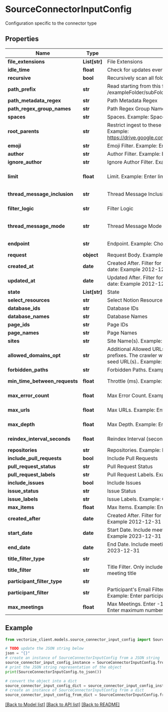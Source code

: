 # SourceConnectorInputConfig

Configuration specific to the connector type

## Properties

Name | Type | Description | Notes
------------ | ------------- | ------------- | -------------
**file_extensions** | **List[str]** | File Extensions | 
**idle_time** | **float** | Check for updates every (seconds) | [default to 5]
**recursive** | **bool** | Recursively scan all folders in the bucket | [optional] 
**path_prefix** | **str** | Read starting from this folder (optional). Example: Enter Folder path: /exampleFolder/subFolder | [optional] 
**path_metadata_regex** | **str** | Path Metadata Regex | [optional] 
**path_regex_group_names** | **str** | Path Regex Group Names. Example: Enter Group Name | [optional] 
**spaces** | **str** | Spaces. Example: Spaces to include (name, key or id) | 
**root_parents** | **str** | Restrict ingest to these folder URLs (optional). Example: Enter Folder URLs. Example: https://drive.google.com/drive/folders/1234aBCd5678_eFgH9012iJKL3456opqr | [optional] 
**emoji** | **str** | Emoji Filter. Example: Enter custom emoji filter name | [optional] 
**author** | **str** | Author Filter. Example: Enter author name | [optional] 
**ignore_author** | **str** | Ignore Author Filter. Example: Enter ignore author name | [optional] 
**limit** | **float** | Limit. Example: Enter limit | [optional] [default to 10000]
**thread_message_inclusion** | **str** | Thread Message Inclusion | [optional] [default to 'ALL']
**filter_logic** | **str** | Filter Logic | [optional] [default to 'AND']
**thread_message_mode** | **str** | Thread Message Mode | [optional] [default to 'CONCATENATE']
**endpoint** | **str** | Endpoint. Example: Choose which api endpoint to use | [default to 'Crawl']
**request** | **object** | Request Body. Example: JSON config for firecrawl&#39;s /crawl or /scrape endpoint. | 
**created_at** | **date** | Created After. Filter for conversation created after this date. Example: Enter a date: Example 2012-12-31 | 
**updated_at** | **date** | Updated After. Filter for conversation updated after this date. Example: Enter a date: Example 2012-12-31 | [optional] 
**state** | **List[str]** | State | [optional] 
**select_resources** | **str** | Select Notion Resources | 
**database_ids** | **str** | Database IDs | 
**database_names** | **str** | Database Names | 
**page_ids** | **str** | Page IDs | 
**page_names** | **str** | Page Names | 
**sites** | **str** | Site Name(s). Example: Filter by site name. All sites if empty. | [optional] 
**allowed_domains_opt** | **str** | Additional Allowed URLs or prefix(es). Add one or more allowed URLs or URL prefixes. The crawler will read URLs that match these patterns in addition to the seed URL(s).. Example: (e.g. https://docs.example.com) | [optional] 
**forbidden_paths** | **str** | Forbidden Paths. Example: Enter forbidden paths (e.g. /admin) | [optional] 
**min_time_between_requests** | **float** | Throttle (ms). Example: Enter minimum time between requests in milliseconds | [optional] [default to 500]
**max_error_count** | **float** | Max Error Count. Example: Enter maximum error count | [optional] [default to 5]
**max_urls** | **float** | Max URLs. Example: Enter maximum number of URLs to crawl | [optional] [default to 1000]
**max_depth** | **float** | Max Depth. Example: Enter maximum crawl depth | [optional] [default to 50]
**reindex_interval_seconds** | **float** | Reindex Interval (seconds). Example: Enter reindex interval in seconds | [optional] [default to 3600]
**repositories** | **str** | Repositories. Example: Example: owner1/repo1 | 
**include_pull_requests** | **bool** | Include Pull Requests | [default to True]
**pull_request_status** | **str** | Pull Request Status | [default to 'all']
**pull_request_labels** | **str** | Pull Request Labels. Example: Optionally filter by label. E.g. fix | [optional] 
**include_issues** | **bool** | Include Issues | [default to True]
**issue_status** | **str** | Issue Status | [default to 'all']
**issue_labels** | **str** | Issue Labels. Example: Optionally filter by label. E.g. bug | [optional] 
**max_items** | **float** | Max Items. Example: Enter maximum number of items to fetch | [default to 1000]
**created_after** | **date** | Created After. Filter for items created after this date. Example: Enter a date: Example 2012-12-31 | [optional] 
**start_date** | **date** | Start Date. Include meetings from this date forward. Example: Enter a date: Example 2023-12-31 | 
**end_date** | **date** | End Date. Include meetings up to this date only. Example: Enter a date: Example 2023-12-31 | [optional] 
**title_filter_type** | **str** |  | [default to 'AND']
**title_filter** | **str** | Title Filter. Only include meetings with this text in the title. Example: Enter meeting title | [optional] 
**participant_filter_type** | **str** |  | [default to 'AND']
**participant_filter** | **str** | Participant&#39;s Email Filter. Include meetings where these participants were invited. Example: Enter participant email | [optional] 
**max_meetings** | **float** | Max Meetings. Enter -1 for all available meetings, or specify a limit. Example: Enter maximum number of meetings to retrieve. (-1 for all) | [optional] [default to -1]

## Example

```python
from vectorize_client.models.source_connector_input_config import SourceConnectorInputConfig

# TODO update the JSON string below
json = "{}"
# create an instance of SourceConnectorInputConfig from a JSON string
source_connector_input_config_instance = SourceConnectorInputConfig.from_json(json)
# print the JSON string representation of the object
print(SourceConnectorInputConfig.to_json())

# convert the object into a dict
source_connector_input_config_dict = source_connector_input_config_instance.to_dict()
# create an instance of SourceConnectorInputConfig from a dict
source_connector_input_config_from_dict = SourceConnectorInputConfig.from_dict(source_connector_input_config_dict)
```
[[Back to Model list]](../README.md#documentation-for-models) [[Back to API list]](../README.md#documentation-for-api-endpoints) [[Back to README]](../README.md)


